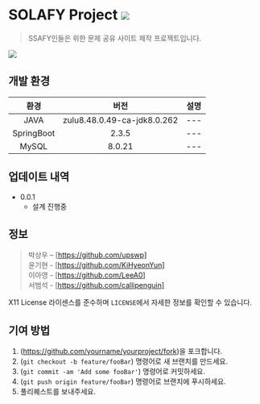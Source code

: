 # SOLAFY Project <a href="https://hits.seeyoufarm.com"><img src="https://hits.seeyoufarm.com/api/count/incr/badge.svg?url=https%3A%2F%2Fgithub.com%2Fupswp%2F-Project-HelloProblem&count_bg=%2379C83D&title_bg=%23555555&icon=snapcraft.svg&icon_color=%23EDE11D&title=hits&edge_flat=false"/></a>

> SSAFY인들은 위한 문제 공유 사이트 제작 프로젝트입니다.

![](../header.png)


## 개발 환경

|환경|버전|설명|
|:---:|:---:|:---:|
|JAVA |zulu8.48.0.49-ca-jdk8.0.262 |---|
|SpringBoot |2.3.5|---|
|MySQL|8.0.21|---|

## 업데이트 내역


* 0.0.1
    * 설계 진행중

## 정보

> 박상우 – [https://github.com/upswp] <br/>
> 윤기현 - [https://github.com/KiHyeonYun] <br/>
> 이아영 - [https://github.com/LeeA0] <br/>
> 서범석 - [https://github.com/callipenguin] <br/>


X11 License 라이센스를 준수하며 ``LICENSE``에서 자세한 정보를 확인할 수 있습니다.

## 기여 방법

1. (<https://github.com/yourname/yourproject/fork>)을 포크합니다.
2. (`git checkout -b feature/fooBar`) 명령어로 새 브랜치를 만드세요.
3. (`git commit -am 'Add some fooBar'`) 명령어로 커밋하세요.
4. (`git push origin feature/fooBar`) 명령어로 브랜치에 푸시하세요. 
5. 풀리퀘스트를 보내주세요.

<!-- Markdown link & img dfn's -->
[npm-image]: https://img.shields.io/npm/v/datadog-metrics.svg?style=flat-square
[npm-url]: https://npmjs.org/package/datadog-metrics
[npm-downloads]: https://img.shields.io/npm/dm/datadog-metrics.svg?style=flat-square
[travis-image]: https://img.shields.io/travis/dbader/node-datadog-metrics/master.svg?style=flat-square
[travis-url]: https://travis-ci.org/dbader/node-datadog-metrics
[wiki]: https://github.com/yourname/yourproject/wiki
